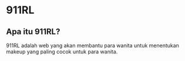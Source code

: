 # 911RL

## Apa itu 911RL?
911RL adalah web yang akan membantu para wanita untuk menentukan makeup yang paling cocok untuk para wanita.

